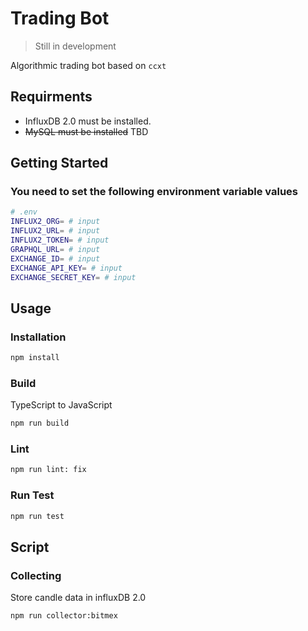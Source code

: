 # Trading Bot

> Still in development

Algorithmic trading bot based on `ccxt`

## Requirments

- InfluxDB 2.0 must be installed.
- ~~MySQL must be installed~~ TBD

## Getting Started

### You need to set the following environment variable values

```bash
# .env
INFLUX2_ORG= # input
INFLUX2_URL= # input
INFLUX2_TOKEN= # input
GRAPHQL_URL= # input
EXCHANGE_ID= # input
EXCHANGE_API_KEY= # input
EXCHANGE_SECRET_KEY= # input
```

## Usage

### Installation

```bash
npm install
```

### Build

TypeScript to JavaScript

```bash
npm run build
```

### Lint

```bash
npm run lint: fix
```

### Run Test

```bash
npm run test
```

## Script

### Collecting

Store candle data in influxDB 2.0

```bash
npm run collector:bitmex
```
